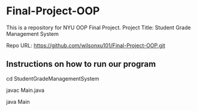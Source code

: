 # Final-Project-OOP
This is a repository for NYU OOP Final Project. Project Title: Student Grade Management System

Repo URL: https://github.com/wilsonxu101/Final-Project-OOP.git

## Instructions on how to run our program
cd StudentGradeManagementSystem

javac Main.java

java Main
